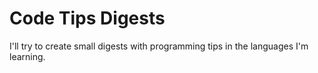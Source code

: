 # Code Tips Digests
I'll try to create small digests with programming tips in the languages I'm learning.
